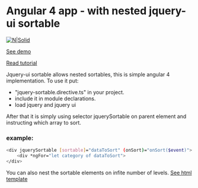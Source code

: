 # Angular 4 app - with nested jquery-ui sortable

[![N|Solid](http://codingperfection.com/static/poweredBy.png)](http://codingperfection.com)

[See demo](http://codingperfection.com/static/angular/001/)

[Read tutorial](http://codingperfection.com/angular-4-nested-sortable-list-using-jquery-ui/)

Jquery-ui sortable allows nested sortables, this is simple angular 4 implementation.
To use it put:
 - "jquery-sortable.directive.ts"  in your project.
 - include it in module declarations.
 - load jquery and jquery ui

 
After that it is simply using selector jquerySortable on parent element and instructing which array to sort. 

### example:
```sh
<div jquerySortable [sortable]="dataToSort" (onSort)="onSort($event)">
    <div *ngFor="let category of dataToSort">
</div>
```

You can also nest the sortable elements on infite number of levels. 
[See html template](./src/app/app.component.html)


